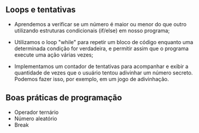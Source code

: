 ## Loops e tentativas 
- Aprendemos a verificar se um número é maior ou menor do que outro utilizando estruturas condicionais (if/else) em nosso programa;

- Utilizamos o loop "while" para repetir um bloco de código enquanto uma determinada condição for verdadeira, e permitir assim que o programa execute uma ação várias vezes;

- Implementamos um contador de tentativas para acompanhar e exibir a quantidade de vezes que o usuário tentou adivinhar um número secreto. Podemos fazer isso, por exemplo, em um jogo de adivinhação.

## Boas práticas de programação 
- Operador ternário 
- Número aleatório 
- Break 
